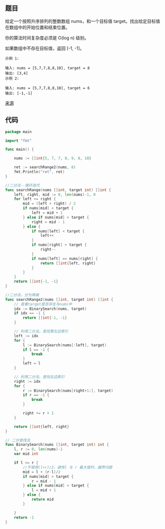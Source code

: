 ## 题目

给定一个按照升序排列的整数数组 nums，和一个目标值 target。找出给定目标值在数组中的开始位置和结束位置。

你的算法时间复杂度必须是 O(log n) 级别。

如果数组中不存在目标值，返回 [-1, -1]。
~~~
示例 1:

输入: nums = [5,7,7,8,8,10], target = 8
输出: [3,4]
示例 2:

输入: nums = [5,7,7,8,8,10], target = 6
输出: [-1,-1]
~~~

[来源](https://leetcode-cn.com/problems/find-first-and-last-position-of-element-in-sorted-array/description/)



## 代码
~~~go
package main

import "fmt"

func main() {

	nums := []int{5, 7, 7, 8, 9, 8, 10}

	ret := searchRange2(nums, 8)
	fmt.Println("ret", ret)
}

//二分法--循环迭代
func searchRange(nums []int, target int) []int {
	left, right, mid := 0, len(nums)-1, 0
	for left <= right {
		mid = (left + right) / 2
		if nums[mid] < target {
			left = mid + 1
		} else if nums[mid] > target {
			right = mid - 1
		} else {
			if nums[left] < target {
				left++
			}
			if nums[right] > target {
				right--
			}
			if nums[left] == nums[right] {
				return []int{left, right}
			}
		}
	}
	return []int{-1, -1}
}

//二分法，分为两端
func searchRange2(nums []int, target int) []int {
	// 查看target是否存在与nums中
	idx := BinarySearch(nums, target)
	if idx == -1 {
		return []int{-1, -1}
	}

	// 利用二分法，查找第左边索引
	left := idx
	for {
		l := BinarySearch(nums[:left], target)
		if l == -1 {
			break
		}
		left = l
	}

	// 利用二分法，查找右边索引
	right := idx
	for {
		r := BinarySearch(nums[right+1:], target)
		if r == -1 {
			break
		}

		right += r + 1
	}

	return []int{left, right}
}

// 二分查找法
func BinarySearch(nums []int, target int) int {
	l, r := 0, len(nums)-1
	var mid int

	if l <= r {
		//不使用(l+r)/2，避免l 与 r 最大值时，越界问题
		mid = l + (r-l)/2
		if nums[mid] > target {
			r = mid - 1
		} else if nums[mid] < target {
			l = mid + 1
		} else {
			return mid
		}

	}
	return -1
}

~~~




